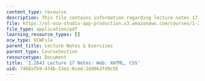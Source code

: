 ```yaml
---
content_type: resource
description: This file contains information regarding lecture notes 17.
file: https://ol-ocw-studio-app-production.s3.amazonaws.com/courses/1-264j-database-internet-and-systems-integration-technologies-fall-2013/7468afb94f4b53e20ced2dd0b3fd9c95_MIT1_264JF13_lect_17.pdf
file_type: application/pdf
learning_resource_types: []
ocw_type: OCWFile
parent_title: Lecture Notes & Exercises
parent_type: CourseSection
resourcetype: Document
title: '1.264J Lecture 17 Notes: Web: XHTML, CSS'
uid: 7468afb9-4f4b-53e2-0ced-2dd0b3fd9c95
---
```

